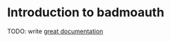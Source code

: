 # Introduction to badmoauth

TODO: write [great documentation](http://jacobian.org/writing/what-to-write/)
